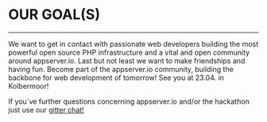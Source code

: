 # OUR GOAL(S)
***

We want to get in contact with passionate web developers building the most powerful open source PHP infrastructure and a
vital and open community around appserver.io. Last but not least we want to make friendships and having fun. Become part
of the appserver.io community, building the backbone for web development of tomorrow! See you at 23.04. in Kolbermoor!

If you´ve further questions concerning appserver.io and/or the hackathon just use our
[gitter chat!](<{{ github_gitter }}>)

